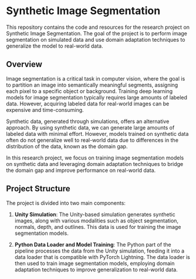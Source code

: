 # Synthetic Image Segmentation

This repository contains the code and resources for the research project on Synthetic Image Segmentation. The goal of the project is to perform image segmentation on simulated data and use domain adaptation techniques to generalize the model to real-world data.

## Overview

Image segmentation is a critical task in computer vision, where the goal is to partition an image into semantically meaningful segments, assigning each pixel to a specific object or background. Training deep learning models for image segmentation typically requires large amounts of labeled data. However, acquiring labeled data for real-world images can be expensive and time-consuming.

Synthetic data, generated through simulations, offers an alternative approach. By using synthetic data, we can generate large amounts of labeled data with minimal effort. However, models trained on synthetic data often do not generalize well to real-world data due to differences in the distribution of the data, known as the domain gap.

In this research project, we focus on training image segmentation models on synthetic data and leveraging domain adaptation techniques to bridge the domain gap and improve performance on real-world data.

## Project Structure

The project is divided into two main components:

1. **Unity Simulation**: The Unity-based simulation generates synthetic images, along with various modalities such as object segmentation, normals, depth, and outlines. This data is used for training the image segmentation models.

2. **Python Data Loader and Model Training**: The Python part of the pipeline processes the data from the Unity simulation, feeding it into a data loader that is compatible with PyTorch Lightning. The data loader is then used to train image segmentation models, employing domain adaptation techniques to improve generalization to real-world data.